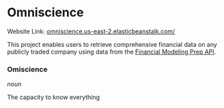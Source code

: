 # Omniscience

Website Link: [omniscience.us-east-2.elasticbeanstalk.com/](http://omniscience.us-east-2.elasticbeanstalk.com/)

This project enables users to retrieve comprehensive financial data on any publicly traded company using data from the [Financial Modeling Prep API](https://site.financialmodelingprep.com/developer/docs).
<!-- Retrieved data is stored in a PostgreSQL database uzing Amazon RDS.  -->

### Omiscience
*noun*

The capacity to know everything
